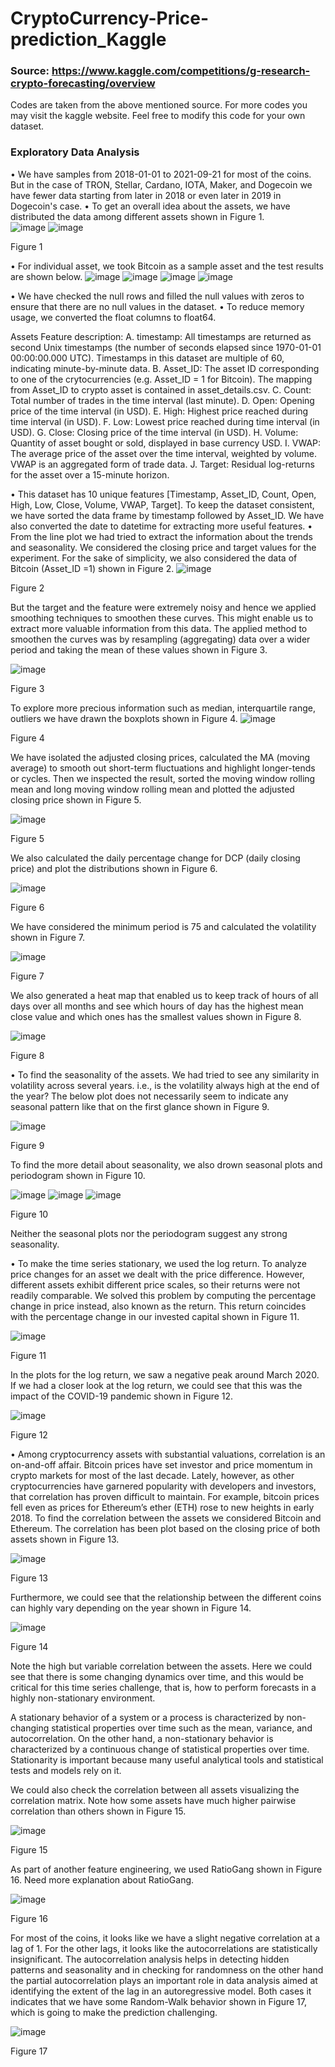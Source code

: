 # CryptoCurrency-Price-prediction_Kaggle
### Source: https://www.kaggle.com/competitions/g-research-crypto-forecasting/overview
Codes are taken from the above mentioned source. For more codes you may visit the kaggle website.
Feel free to modify this code for your own dataset.

### Exploratory Data Analysis
•	We have samples from 2018-01-01 to 2021-09-21 for most of the coins. But in the case of TRON, Stellar, Cardano, IOTA, Maker, and Dogecoin we have fewer data starting from later in 2018 or even later in 2019 in Dogecoin's case. 
•	To get an overall idea about the assets, we have distributed the data among different assets shown in Figure 1.  
![image](https://user-images.githubusercontent.com/48195837/180144564-5f9a90c6-0741-4d36-a717-51a56f23c87d.png)
![image](https://user-images.githubusercontent.com/48195837/180144584-cb95b3f6-8b54-4cde-b7c0-646a3bb33280.png)

Figure 1

•	For individual asset, we took Bitcoin as a sample asset and the test results are shown below.
![image](https://user-images.githubusercontent.com/48195837/180144615-a717ec61-b841-43d3-8114-3fb1524115ca.png)
![image](https://user-images.githubusercontent.com/48195837/180144639-2ecaaed5-115b-45bb-af21-e5c20b654bee.png)
![image](https://user-images.githubusercontent.com/48195837/180144657-5ca94800-6135-4375-9f50-09a914151c63.png)
![image](https://user-images.githubusercontent.com/48195837/180144674-421689bf-d32a-46d5-b439-16f9fb2f6dd0.png)


•	We have checked the null rows and filled the null values with zeros to ensure that there are no null values in the dataset.
•	To reduce memory usage, we converted the float columns to float64.


Assets Feature description:
A.	timestamp: All timestamps are returned as second Unix timestamps (the number of seconds elapsed since 1970-01-01 00:00:00.000 UTC). Timestamps in this dataset are multiple of 60, indicating minute-by-minute data.
B.	Asset_ID: The asset ID corresponding to one of the crytocurrencies (e.g. Asset_ID = 1 for Bitcoin). The mapping from Asset_ID to crypto asset is contained in asset_details.csv.
C.	Count: Total number of trades in the time interval (last minute).
D.	Open: Opening price of the time interval (in USD).
E.	High: Highest price reached during time interval (in USD).
F.	Low: Lowest price reached during time interval (in USD).
G.	Close: Closing price of the time interval (in USD).
H.	Volume: Quantity of asset bought or sold, displayed in base currency USD.
I.	VWAP: The average price of the asset over the time interval, weighted by volume. VWAP is an aggregated form of trade data.
J.	Target: Residual log-returns for the asset over a 15-minute horizon.

•	This dataset has 10 unique features [Timestamp, Asset_ID, Count, Open, High, Low, Close, Volume, VWAP, Target]. To keep the dataset consistent, we have sorted the data frame by timestamp followed by Asset_ID. We have also converted the date to datetime for extracting more useful features.
•	From the line plot we had tried to extract the information about the trends and seasonality. We considered the closing price and target values for the experiment. For the sake of simplicity, we also considered the data of Bitcoin (Asset_ID =1) shown in Figure 2. 
![image](https://user-images.githubusercontent.com/48195837/180144741-3dee77fa-3d4b-4533-bb3e-e3e0d0fe3cb4.png)

Figure 2

But the target and the feature were extremely noisy and hence we applied smoothing techniques to smoothen these curves. This might enable us to extract more valuable information from this data. The applied method to smoothen the curves was by resampling (aggregating) data over a wider period and taking the mean of these values shown in Figure 3.

![image](https://user-images.githubusercontent.com/48195837/180144765-de03f5cf-4617-43c0-a55e-ca38b37eb861.png)

Figure 3

To explore more precious information such as median, interquartile range, outliers we have drawn the boxplots shown in Figure 4.
![image](https://user-images.githubusercontent.com/48195837/180144800-284f4947-017a-4927-a7a2-c14177e193dd.png)

Figure 4

We have isolated the adjusted closing prices, calculated the MA (moving average) to smooth out short-term fluctuations and highlight longer-tends or cycles. Then we inspected the result, sorted the moving window rolling mean and long moving window rolling mean and plotted the adjusted closing price shown in Figure 5.

![image](https://user-images.githubusercontent.com/48195837/180144831-5f390328-c3e6-42c7-8c7d-358922fc79f9.png)
 
Figure 5

We also calculated the daily percentage change for DCP (daily closing price) and plot the distributions shown in Figure 6.

![image](https://user-images.githubusercontent.com/48195837/180144849-2bf5a934-1844-484a-8cc6-aecd2e592365.png)
 
Figure 6

We have considered the minimum period is 75 and calculated the volatility shown in Figure 7.

![image](https://user-images.githubusercontent.com/48195837/180144871-fd7bdf07-ccba-4162-a789-1ec157d65272.png)
 
Figure 7

We also generated a heat map that enabled us to keep track of hours of all days over all months and see which hours of day has the highest mean close value and which ones has the smallest values shown in Figure 8.

![image](https://user-images.githubusercontent.com/48195837/180144893-68fb0aa6-81f8-422e-8873-9b0223c30f47.png)

Figure 8

•	To find the seasonality of the assets. We had tried to see any similarity in volatility across several years. i.e., is the volatility always high at the end of the year? The below plot does not necessarily seem to indicate any seasonal pattern like that on the first glance shown in Figure 9.

![image](https://user-images.githubusercontent.com/48195837/180144932-89fd8de4-5250-4b09-8e2e-7d2fd0d74649.png)
 
Figure 9

To find the more detail about seasonality, we also drown seasonal plots and periodogram shown in Figure 10. 

![image](https://user-images.githubusercontent.com/48195837/180144958-1d220a6f-0720-4d35-a41f-805c6d179bf8.png)
![image](https://user-images.githubusercontent.com/48195837/180144974-b209f5a2-7d4d-4c2b-8eda-98509daee84a.png)
![image](https://user-images.githubusercontent.com/48195837/180144991-b743c56e-e506-48bc-8536-a74fe8a61044.png)
 
 	
Figure 10

Neither the seasonal plots nor the periodogram suggest any strong seasonality.

•	To make the time series stationary, we used the log return. To analyze price changes for an asset we dealt with the price difference. However, different assets exhibit different price scales, so their returns were not readily comparable. We solved this problem by computing the percentage change in price instead, also known as the return. This return coincides with the percentage change in our invested capital shown in Figure 11.

![image](https://user-images.githubusercontent.com/48195837/180145046-c5d8c45a-48cf-425d-ad48-421d37d9e9fd.png)

Figure 11

In the plots for the log return, we saw a negative peak around March 2020. If we had a closer look at the log return, we could see that this was the impact of the COVID-19 pandemic shown in Figure 12.

![image](https://user-images.githubusercontent.com/48195837/180145079-72de8baa-92bc-49c7-8bf4-705358512d3a.png)

Figure 12

•	Among cryptocurrency assets with substantial valuations, correlation is an on-and-off affair. Bitcoin prices have set investor and price momentum in crypto markets for most of the last decade. Lately, however, as other cryptocurrencies have garnered popularity with developers and investors, that correlation has proven difficult to maintain. For example, bitcoin prices fell even as prices for Ethereum’s ether (ETH) rose to new heights in early 2018. To find the correlation between the assets we considered Bitcoin and Ethereum. The correlation has been plot based on the closing price of both assets shown in Figure 13. 

![image](https://user-images.githubusercontent.com/48195837/180145115-2e92e9de-0ed6-426b-b3cf-349910e2abf5.png)
 
Figure 13

Furthermore, we could see that the relationship between the different coins can highly vary depending on the year shown in Figure 14.

![image](https://user-images.githubusercontent.com/48195837/180145138-fca47986-9bb5-4cc2-83f8-db90c64805a1.png)
 
Figure 14

Note the high but variable correlation between the assets. Here we could see that there is some changing dynamics over time, and this would be critical for this time series challenge, that is, how to perform forecasts in a highly non-stationary environment.

A stationary behavior of a system or a process is characterized by non-changing statistical properties over time such as the mean, variance, and autocorrelation. On the other hand, a non-stationary behavior is characterized by a continuous change of statistical properties over time. Stationarity is important because many useful analytical tools and statistical tests and models rely on it.

We could also check the correlation between all assets visualizing the correlation matrix. Note how some assets have much higher pairwise correlation than others shown in Figure 15.

![image](https://user-images.githubusercontent.com/48195837/180145164-63d4b557-9b96-40d0-af41-9f70c1be1522.png)
 
Figure 15

As part of another feature engineering, we used RatioGang shown in Figure 16. Need more explanation about RatioGang.

![image](https://user-images.githubusercontent.com/48195837/180145189-af51bac3-712f-4634-9073-b8ffcf6f40a2.png)
 
Figure 16

For most of the coins, it looks like we have a slight negative correlation at a lag of 1. For the other lags, it looks like the autocorrelations are statistically insignificant. The autocorrelation analysis helps in detecting hidden patterns and seasonality and in checking for randomness on the other hand the partial autocorrelation plays an important role in data analysis aimed at identifying the extent of the lag in an autoregressive model. Both cases it indicates that we have some Random-Walk behavior shown in Figure 17, which is going to make the prediction challenging.

![image](https://user-images.githubusercontent.com/48195837/180145227-dd8eec3b-87cb-4597-8000-2c999fb6e3ca.png)
 
Figure 17

